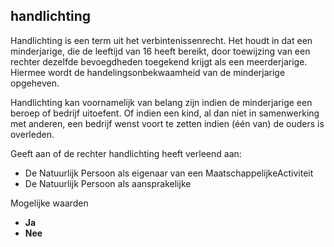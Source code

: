 ## handlichting

Handlichting is een term uit het verbintenissenrecht. Het houdt in dat een minderjarige, die de leeftijd van 16 heeft bereikt, door toewijzing van een rechter dezelfde bevoegdheden toegekend krijgt als een meerderjarige. Hiermee wordt de handelingsonbekwaamheid van de minderjarige opgeheven.

Handlichting kan voornamelijk van belang zijn indien de minderjarige een beroep of bedrijf uitoefent. Of indien een kind, al dan niet in samenwerking met anderen, een bedrijf wenst voort te zetten indien (één van) de ouders is overleden.

Geeft aan of de rechter handlichting heeft verleend aan:
- De Natuurlijk Persoon als eigenaar van een MaatschappelijkeActiviteit
- De Natuurlijk Persoon als aansprakelijke

Mogelijke waarden
- **Ja**
- **Nee**